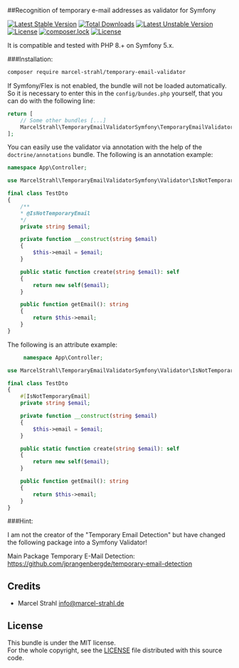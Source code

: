 ##Recognition of temporary e-mail addresses as validator for Symfony

[![Latest Stable Version](http://poser.pugx.org/marcel-strahl/temporary-email-validator-symfony/v)](https://packagist.org/packages/marcel-strahl/temporary-email-validator-symfony) [![Total Downloads](http://poser.pugx.org/marcel-strahl/temporary-email-validator-symfony/downloads)](https://packagist.org/packages/marcel-strahl/temporary-email-validator-symfony) [![Latest Unstable Version](http://poser.pugx.org/marcel-strahl/temporary-email-validator-symfony/v/unstable)](https://packagist.org/packages/marcel-strahl/temporary-email-validator-symfony) [![License](http://poser.pugx.org/marcel-strahl/temporary-email-validator-symfony/license)](https://packagist.org/packages/marcel-strahl/temporary-email-validator-symfony)
[![composer.lock](http://poser.pugx.org/marcel-strahl/temporary-email-validator-symfony/composerlock)](https://packagist.org/packages/marcel-strahl/temporary-email-validator-symfony)
[![License](http://poser.pugx.org/marcel-strahl/temporary-email-validator-symfony/license)](https://packagist.org/packages/marcel-strahl/temporary-email-validator-symfony)

It is compatible and tested with PHP 8.+ on Symfony 5.x.

###Installation:

```bash
composer require marcel-strahl/temporary-email-validator
```
If Symfony/Flex is not enabled, the bundle will not be loaded automatically. So it is necessary to enter this in the `config/bundes.php` yourself, that you can do with the following line:
```php
return [
    // Some other bundles [...]
    MarcelStrahl\TemporaryEmailValidatorSymfony\TemporaryEmailValidatorBundle::class => ['all' => true],  
];
```
You can easily use the validator via annotation with the help of the `doctrine/annotations` bundle.
The following is an annotation example:
```php
namespace App\Controller;

use MarcelStrahl\TemporaryEmailValidatorSymfony\Validator\IsNotTemporaryEmail;

final class TestDto
{
    /**
    * @IsNotTemporaryEmail 
    */
    private string $email;

    private function __construct(string $email)
    {
        $this->email = $email;
    }

    public static function create(string $email): self
    {
        return new self($email);
    }

    public function getEmail(): string
    {
        return $this->email;
    }
}
```

The following is an attribute example:
```php
     namespace App\Controller;

use MarcelStrahl\TemporaryEmailValidatorSymfony\Validator\IsNotTemporaryEmail;

final class TestDto
{
    #[IsNotTemporaryEmail]
    private string $email;

    private function __construct(string $email)
    {
        $this->email = $email;
    }

    public static function create(string $email): self
    {
        return new self($email);
    }

    public function getEmail(): string
    {
        return $this->email;
    }
}
```

###Hint:

I am not the creator of the "Temporary Email Detection" but have changed the following package into a Symfony Validator!

Main Package Temporary E-Mail Detection: https://github.com/jprangenbergde/temporary-email-detection

Credits
-------

* Marcel Strahl <info@marcel-strahl.de>


License
-------

This bundle is under the MIT license.  
For the whole copyright, see the [LICENSE](LICENSE) file distributed with this source code.
